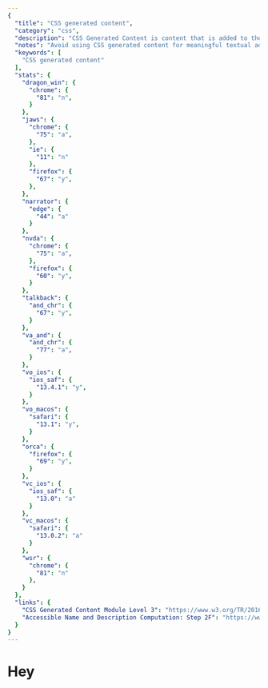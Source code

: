 ```yaml
---
{
  "title": "CSS generated content",
  "category": "css",
  "description": "CSS Generated Content is content that is added to the DOM via CSS such as ::before and ::after content.",
  "notes": "Avoid using CSS generated content for meaningful textual additions.",
  "keywords": [
    "CSS generated content"
  ],
  "stats": {
    "dragon_win": {
      "chrome": {
        "81": "n",
      }
    },
    "jaws": {
      "chrome": {
        "75": "a",
      },
      "ie": {
        "11": "n"
      },
      "firefox": {
        "67": "y",
      },
    },
    "narrator": {
      "edge": {
        "44": "a"
      }
    },
    "nvda": {
      "chrome": {
        "75": "a",
      },
      "firefox": {
        "60": "y",
      }
    },
    "talkback": {
      "and_chr": {
        "67": "y",
      }
    },
    "va_and": {
      "and_chr": {
        "77": "a",
      }
    },
    "vo_ios": {
      "ios_saf": {
        "13.4.1": "y",
      }
    },
    "vo_macos": {
      "safari": {
        "13.1": "y",
      }
    },
    "orca": {
      "firefox": {
        "69": "y",
      }
    },
    "vc_ios": {
      "ios_saf": {
        "13.0": "a"
      }
    },
    "vc_macos": {
      "safari": {
        "13.0.2": "a"
      }
    },
    "wsr": {
      "chrome": {
        "81": "n"
      },
    }
  },
  "links": {
    "CSS Generated Content Module Level 3": "https://www.w3.org/TR/2016/WD-css-content-3-20160602/",
    "Accessible Name and Description Computation: Step 2F": "https://www.w3.org/TR/accname-1.1/https://www.w3.org/TR/accname-1.1/#step2F.ii"
  }
}
---
```

# Hey